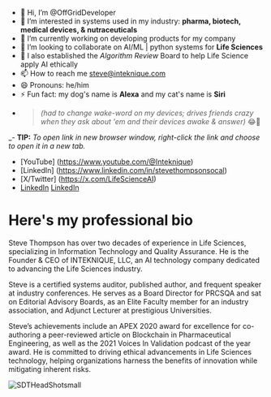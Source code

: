 - 👋 Hi, I’m @OffGridDeveloper
- 👀 I’m interested in systems used in my industry: __pharma, biotech, medical devices, & nutraceuticals__
- 🌱 I’m currently working on developing products for my company
- 💞️ I’m looking to collaborate on AI/ML | python systems for __Life Sciences__
- 💞️ I also established the _Algorithm Review_ Board to help Life Science apply AI ethically
- 📫 How to reach me steve@inteknique.com
- 😄 Pronouns: he/him
- ⚡ Fun fact: my dog's name is __Alexa__ and my cat's name is __Siri__
- > _(had to change wake-word on my devices; drives friends crazy when they ask about 'em and their devices awake & answer)_ 😂🤣

_- __TIP:__ _To open link in new browser window, right-click the link and choose to open it in a new tab._
- [YouTube] (https://www.youtube.com/@Inteknique)
- [LinkedIn] (https://www.linkedin.com/in/stevethompsonsocal)
- [X/Twitter] (https://x.com/LifeScienceAI)
- <a href="https://www.linkedin.com/in/stevethompsonsocal" target="_blank">LinkedIn</a>
[LinkedIn](https://www.linkedin.com/in/stevethompsonsocal)


# Here's my professional bio


Steve Thompson has over two decades of experience in Life Sciences, specializing in Information Technology and Quality Assurance. He is the Founder & CEO of INTEKNIQUE, LLC, an AI technology company dedicated to advancing the Life Sciences industry.

Steve is a certified systems auditor, published author, and frequent speaker at industry conferences. He serves as a Board Director for PRCSQA and sat on Editorial Advisory Boards, as an Elite Faculty member for an industry association, and Adjunct Lecturer at prestigious Universities.

Steve’s achievements include an APEX 2020 award for excellence for co-authoring a peer-reviewed article on Blockchain in Pharmaceutical Engineering, as well as the 2021 Voices In Validation podcast of the year award. He is committed to driving ethical advancements in Life Sciences technology, helping organizations harness the benefits of innovation while mitigating inherent risks.

![SDTHeadShotsmall](https://github.com/user-attachments/assets/d5f227c8-567c-41ec-a78a-436df460dc5c)
